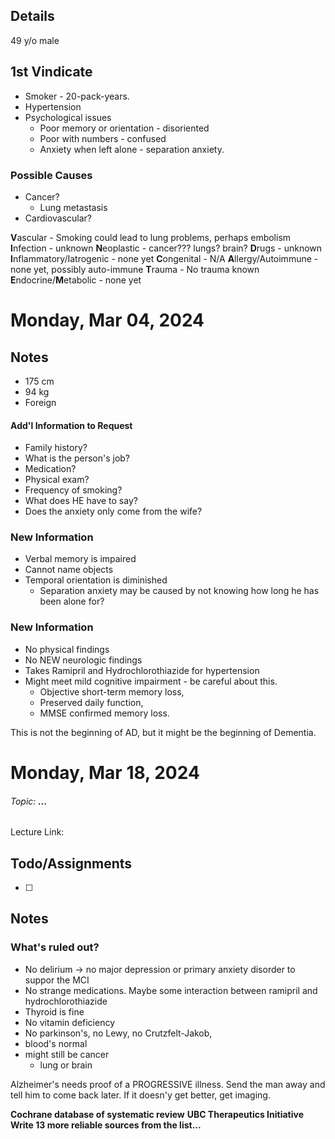 ## Details

49 y/o male

## 1st Vindicate
- Smoker - 20-pack-years.
- Hypertension
- Psychological issues
	- Poor memory or orientation - disoriented
	- Poor with numbers - confused
	- Anxiety when left alone - separation anxiety. 

### Possible Causes
- Cancer?
	- Lung metastasis
- Cardiovascular?

**V**ascular - Smoking could lead to lung problems, perhaps embolism
**I**nfection - unknown
**N**eoplastic - cancer??? lungs? brain?
**D**rugs - unknown
**I**nflammatory/Iatrogenic - none yet
**C**ongenital - N/A
**A**llergy/Autoimmune - none yet, possibly auto-immune
**T**rauma - No trauma known
**E**ndocrine/**M**etabolic - none yet

# Monday, Mar 04, 2024

## Notes

- 175 cm
- 94 kg
- Foreign
#### Add'l Information to Request
- Family history?
- What is the person's job?
- Medication?
- Physical exam?
- Frequency of smoking?
- What does HE have to say?
- Does the anxiety only come from the wife?

### New Information

- Verbal memory is impaired
- Cannot name objects
- Temporal orientation is diminished
	- Separation anxiety may be caused by not knowing how long he has been alone for?

### New Information

- No physical findings
- No NEW neurologic findings
- Takes Ramipril and Hydrochlorothiazide for hypertension
- Might meet mild cognitive impairment - be careful about this.
	- Objective short-term memory loss,
	- Preserved daily function,
	- MMSE confirmed memory loss.

This is not the beginning of AD, but it might be the beginning of Dementia.

# Monday, Mar 18, 2024
###### Topic: **...**
Lecture Link:

## Todo/Assignments

- [ ]

## Notes

### What's ruled out?

- No delirium -> no major depression or primary anxiety disorder to suppor the MCI
- No strange medications. Maybe some interaction between ramipril and hydrochlorothiazide
- Thyroid is fine
- No vitamin deficiency
- No parkinson's, no Lewy, no Crutzfelt-Jakob, 
- blood's normal
- might still be cancer
	- lung or brain

Alzheimer's needs proof of a PROGRESSIVE illness. Send the man away and tell him to come back later. If it doesn'y get better, get imaging.

**Cochrane database of systematic review**
**UBC Therapeutics Initiative**
**Write 13 more reliable sources from the list...**